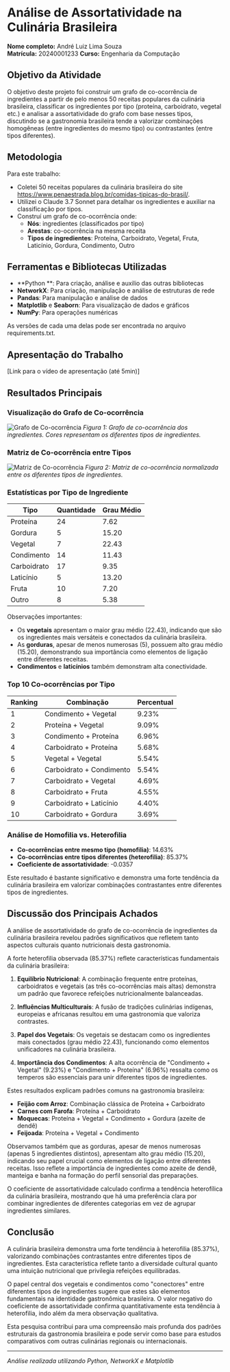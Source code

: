 # Análise de Assortatividade na Culinária Brasileira

**Nome completo:** André Luiz Lima Souza  
**Matrícula:** 20240001233 
**Curso:** Engenharia da Computação

## Objetivo da Atividade

O objetivo deste projeto foi construir um grafo de co-ocorrência de ingredientes a partir de pelo menos 50 receitas populares da culinária brasileira, classificar os ingredientes por tipo (proteína, carboidrato, vegetal etc.) e analisar a assortatividade do grafo com base nesses tipos, discutindo se a gastronomia brasileira tende a valorizar combinações homogêneas (entre ingredientes do mesmo tipo) ou contrastantes (entre tipos diferentes).

## Metodologia

Para este trabalho:
- Coletei 50 receitas populares da culinária brasileira do site https://www.penaestrada.blog.br/comidas-tipicas-do-brasil/.
- Utilizei o Claude 3.7 Sonnet para detalhar os ingredientes e auxiliar na classificação por tipos.
- Construí um grafo de co-ocorrência onde:
  - **Nós**: ingredientes (classificados por tipo)
  - **Arestas**: co-ocorrência na mesma receita
  - **Tipos de ingredientes**: Proteína, Carboidrato, Vegetal, Fruta, Laticínio, Gordura, Condimento, Outro

## Ferramentas e Bibliotecas Utilizadas

- **Python **: Para criação, análise e auxilio das outras bibliotecas
- **NetworkX**: Para criação, manipulação e análise de estruturas de rede
- **Pandas**: Para manipulação e análise de dados
- **Matplotlib** e **Seaborn**: Para visualização de dados e gráficos
- **NumPy**: Para operações numéricas

As versões de cada uma delas pode ser encontrada no arquivo requirements.txt.

## Apresentação do Trabalho

[Link para o vídeo de apresentação (até 5min)]

## Resultados Principais

### Visualização do Grafo de Co-ocorrência

![Grafo de Co-ocorrência](images/grafo_culinaria_brasileira.png)
*Figura 1: Grafo de co-ocorrência dos ingredientes. Cores representam os diferentes tipos de ingredientes.*

### Matriz de Co-ocorrência entre Tipos

![Matriz de Co-ocorrência](images/matriz_coocorrencia.png)
*Figura 2: Matriz de co-ocorrência normalizada entre os diferentes tipos de ingredientes.*

### Estatísticas por Tipo de Ingrediente

| Tipo | Quantidade | Grau Médio |
|------|------------|------------|
| Proteína | 24 | 7.62 |
| Gordura | 5 | 15.20 |
| Vegetal | 7 | 22.43 |
| Condimento | 14 | 11.43 |
| Carboidrato | 17 | 9.35 |
| Laticínio | 5 | 13.20 |
| Fruta | 10 | 7.20 |
| Outro | 8 | 5.38 |

Observações importantes:
- Os **vegetais** apresentam o maior grau médio (22.43), indicando que são os ingredientes mais versáteis e conectados da culinária brasileira.
- As **gorduras**, apesar de menos numerosas (5), possuem alto grau médio (15.20), demonstrando sua importância como elementos de ligação entre diferentes receitas.
- **Condimentos** e **laticínios** também demonstram alta conectividade.

### Top 10 Co-ocorrências por Tipo

| Ranking | Combinação | Percentual |
|---------|------------|------------|
| 1 | Condimento + Vegetal | 9.23% |
| 2 | Proteína + Vegetal | 9.09% |
| 3 | Condimento + Proteína | 6.96% |
| 4 | Carboidrato + Proteína | 5.68% |
| 5 | Vegetal + Vegetal | 5.54% |
| 6 | Carboidrato + Condimento | 5.54% |
| 7 | Carboidrato + Vegetal | 4.69% |
| 8 | Carboidrato + Fruta | 4.55% |
| 9 | Carboidrato + Laticínio | 4.40% |
| 10 | Carboidrato + Gordura | 3.69% |

### Análise de Homofilia vs. Heterofilia

- **Co-ocorrências entre mesmo tipo (homofilia)**: 14.63%
- **Co-ocorrências entre tipos diferentes (heterofilia)**: 85.37%
- **Coeficiente de assortatividade**: -0.0357

Este resultado é bastante significativo e demonstra uma forte tendência da culinária brasileira em valorizar combinações contrastantes entre diferentes tipos de ingredientes.

## Discussão dos Principais Achados

A análise de assortatividade do grafo de co-ocorrência de ingredientes da culinária brasileira revelou padrões significativos que refletem tanto aspectos culturais quanto nutricionais desta gastronomia.

A forte heterofilia observada (85.37%) reflete características fundamentais da culinária brasileira:

1. **Equilíbrio Nutricional**: A combinação frequente entre proteínas, carboidratos e vegetais (as três co-ocorrências mais altas) demonstra um padrão que favorece refeições nutricionalmente balanceadas.

2. **Influências Multiculturais**: A fusão de tradições culinárias indígenas, europeias e africanas resultou em uma gastronomia que valoriza contrastes.

3. **Papel dos Vegetais**: Os vegetais se destacam como os ingredientes mais conectados (grau médio 22.43), funcionando como elementos unificadores na culinária brasileira.

4. **Importância dos Condimentos**: A alta ocorrência de "Condimento + Vegetal" (9.23%) e "Condimento + Proteína" (6.96%) ressalta como os temperos são essenciais para unir diferentes tipos de ingredientes.

Estes resultados explicam padrões comuns na gastronomia brasileira:

- **Feijão com Arroz**: Combinação clássica de Proteína + Carboidrato
- **Carnes com Farofa**: Proteína + Carboidrato
- **Moquecas**: Proteína + Vegetal + Condimento + Gordura (azeite de dendê)
- **Feijoada**: Proteína + Vegetal + Condimento

Observamos também que as gorduras, apesar de menos numerosas (apenas 5 ingredientes distintos), apresentam alto grau médio (15.20), indicando seu papel crucial como elementos de ligação entre diferentes receitas. Isso reflete a importância de ingredientes como azeite de dendê, manteiga e banha na formação do perfil sensorial das preparações.

O coeficiente de assortatividade calculado confirma a tendência heterofílica da culinária brasileira, mostrando que há uma preferência clara por combinar ingredientes de diferentes categorias em vez de agrupar ingredientes similares.

## Conclusão

A culinária brasileira demonstra uma forte tendência à heterofilia (85.37%), valorizando combinações contrastantes entre diferentes tipos de ingredientes. Esta característica reflete tanto a diversidade cultural quanto uma intuição nutricional que privilegia refeições equilibradas.

O papel central dos vegetais e condimentos como "conectores" entre diferentes tipos de ingredientes sugere que estes são elementos fundamentais na identidade gastronômica brasileira. O valor negativo do coeficiente de assortatividade confirma quantitativamente esta tendência à heterofilia, indo além da mera observação qualitativa.

Esta pesquisa contribui para uma compreensão mais profunda dos padrões estruturais da gastronomia brasileira e pode servir como base para estudos comparativos com outras culinárias regionais ou internacionais.

---

*Análise realizada utilizando Python, NetworkX e Matplotlib*
